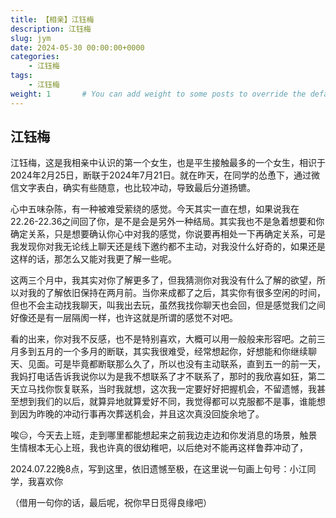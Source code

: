 ```yaml
---
title: 【相亲】江钰梅
description: 江钰梅
slug: jym
date: 2024-05-30 00:00:00+0000
categories:
    - 江钰梅
tags:
    - 江钰梅
weight: 1       # You can add weight to some posts to override the default sorting (date descending)
---
```


## 江钰梅

江钰梅，这是我相亲中认识的第一个女生，也是平生接触最多的一个女生，相识于2024年2月25日，断联于2024年7月21日。就在昨天，在同学的怂恿下，通过微信文字表白，确实有些随意，也比较冲动，导致最后分道扬镳。

心中五味杂陈，有一种被难受萦绕的感觉。今天其实一直在想，如果说我在22.26-22.36之间回了你，是不是会是另外一种结局。其实我也不是急着想要和你确定关系，只是想要确认你心中对我的感觉，你说要再相处一下再确定关系，可是我发现你对我无论线上聊天还是线下邀约都不主动，对我没什么好奇的，如果还是这样的话，那怎么又能对我更了解一些呢。

这两三个月中，我其实对你了解更多了，但我猜测你对我没有什么了解的欲望，所以对我的了解依旧保持在两月前。当你来成都了之后，其实你有很多空闲的时间，但也不会主动找我聊天，叫我出去玩，虽然我找你聊天也会回，但是感觉我们之间好像还是有一层隔阂一样，也许这就是所谓的感觉不对吧。

看的出来，你对我不反感，也不是特别喜欢，大概可以用一般般来形容吧。之前三月多到五月的一个多月的断联，其实我很难受，经常想起你，好想能和你继续聊天、见面。可是毕竟都断联那么久了，所以也没有主动联系，直到五一的前一天，我妈打电话告诉我说你以为是我不想联系了才不联系了，那时的我欣喜如狂，第二天立马找你恢复联系，当时我就想，这次我一定要好好把握机会，不留遗憾，我甚至想到我们的以后，就算异地就算爱好不同，我觉得都可以克服都不是事，谁能想到因为昨晚的冲动行事再次葬送机会，并且这次真没回旋余地了。

唉😑，今天去上班，走到哪里都能想起来之前我边走边和你发消息的场景，触景生情根本无心上班，我也许真的很幼稚吧，以后绝对不能再这样鲁莽冲动了，

2024.07.22晚8点，写到这里，依旧遗憾至极，在这里说一句画上句号：小江同学，我喜欢你

（借用一句你的话，最后呢，祝你早日觅得良缘吧）